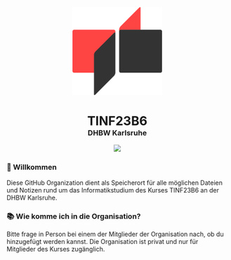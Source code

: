<div align="center" >
	<a href="https://karlsruhe.dhbw.de">
		<picture>
			<source height="200px" media="(prefers-color-scheme: dark)" srcset="https://raw.githubusercontent.com/TINF23B6/.github/main/profile/assets/icon_dark.svg">
			<img height="200px" src="https://raw.githubusercontent.com/TINF23B6/.github/main/profile/assets/icon_light.svg">
		</picture>
	</a>
	<div>
		<h1 style="margin-bottom: 0">TINF23B6</h1>
		<h3 style="margin-top: 0">DHBW Karlsruhe</h3>
	</div>
	<img src="https://raw.githubusercontent.com/andreasbm/readme/master/assets/line.png" />
</div>

### 👋 Willkommen

Diese GitHub Organization dient als Speicherort für alle möglichen Dateien und Notizen rund um das Informatikstudium des Kurses TINF23B6 an der DHBW Karlsruhe.

### 📚 Wie komme ich in die Organisation?

Bitte frage in Person bei einem der Mitglieder der Organisation nach, ob du hinzugefügt werden kannst. Die Organisation ist privat und nur für Mitglieder des Kurses zugänglich.
